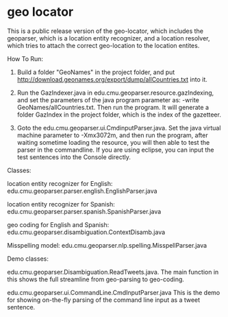 geo locator 
=========

This is a public release version of the geo-locator, which includes the geoparser, which is a location entity recognizer, and a location resolver, which tries to attach the correct geo-location to the location entites.

How To Run: 

1. Build a folder "GeoNames" in the project folder, and put http://download.geonames.org/export/dump/allCountries.txt into it.

2. Run the GazIndexer.java in edu.cmu.geoparser.resource.gazIndexing, and set the parameters of the java program parameter as: -write GeoNames/allCountries.txt. Then run the program. It will generate a folder GazIndex in the project folder, which is the index of the gazetteer.

3. Goto the edu.cmu.geoparser.ui.CmdinputParser.java. Set the java virtual machine parameter to -Xmx3072m, and then run the program, after waiting sometime loading the resource, you will then able to test the parser in the commandline. If you are using eclipse, you can input the test sentences into the Console directly.


Classes:

location entity recognizer for English:
edu.cmu.geoparser.parser.english.EnglishParser.java

location entity recognizer for Spanish:
edu.cmu.geoparser.parser.spanish.SpanishParser.java

geo coding for English and Spanish:
edu.cmu.geoparser.disambiguation.ContextDisamb.java

Misspelling model:
edu.cmu.geoparser.nlp.spelling.MisspellParser.java

Demo classes:

edu.cmu.geoparser.Disambiguation.ReadTweets.java.
The main function in this shows the full streamline from geo-parsing to geo-coding.

edu.cmu.geoparser.ui.CommandLine.CmdInputParser.java
This is the demo for showing on-the-fly parsing of the command line input as a tweet sentence.

